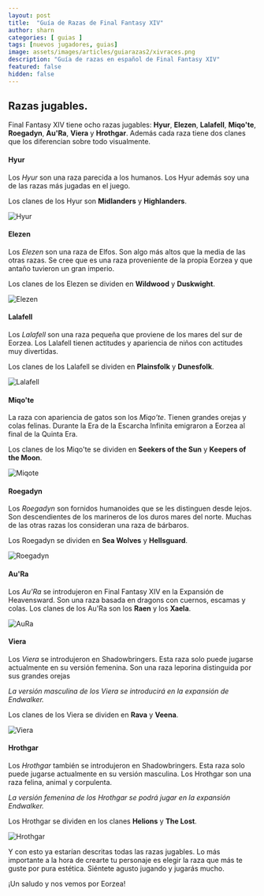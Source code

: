 ```yaml
---
layout: post
title:  "Guía de Razas de Final Fantasy XIV"
author: sharn
categories: [ guias ]
tags: [nuevos jugadores, guias]
image: assets/images/articles/guiarazas2/xivraces.png
description: "Guía de razas en español de Final Fantasy XIV"
featured: false
hidden: false
---
```

## Razas jugables.

Final Fantasy XIV tiene ocho razas jugables: **Hyur**, **Elezen**, **Lalafell**, **Miqo'te**, **Roegadyn**, **Au'Ra**, **Viera** y **Hrothgar**. Además cada raza tiene dos clanes que los diferencian sobre todo visualmente.

#### Hyur

Los *Hyur* son una raza parecida a los humanos. Los Hyur además soy una de las razas más jugadas en el juego.

Los clanes de los Hyur son **Midlanders** y **Highlanders**.

![Hyur](/assets/images/articles/guiarazas2/hyur.jpg)

#### Elezen

Los *Elezen* son una raza de Elfos. Son algo más altos que la media de las otras razas. Se cree que es una raza proveniente de la propia Eorzea y que antaño tuvieron un gran imperio.

Los clanes de los Elezen se dividen en **Wildwood** y **Duskwight**.

![Elezen](/assets/images/articles/guiarazas2/elezen.png)

#### Lalafell

Los *Lalafell* son una raza pequeña que proviene de los mares del sur de Eorzea. Los Lalafell tienen actitudes y apariencia de niños con actitudes muy divertidas.

Los clanes de los Lalafell se dividen en **Plainsfolk** y **Dunesfolk**.

![Lalafell](/assets/images/articles/guiarazas2/lalafell.jpg)

#### Miqo'te

La raza con apariencia de gatos son los *Miqo’te*. Tienen grandes orejas y colas felinas. Durante la Era de la Escarcha Infinita emigraron a Eorzea al final de la Quinta Era.

Los clanes de los Miqo'te se dividen en **Seekers of the Sun** y **Keepers of the Moon**.

![Miqote](/assets/images/articles/guiarazas2/miqote.png)

#### Roegadyn
Los *Roegadyn* son fornidos humanoides que se les distinguen desde lejos. Son descendientes de los marineros de los duros mares del norte. Muchas de las otras razas los consideran una raza de bárbaros.

Los Roegadyn se dividen en **Sea Wolves** y **Hellsguard**.

![Roegadyn](/assets/images/articles/guiarazas2/roegadyn.png)

#### Au'Ra

Los *Au'Ra* se introdujeron en Final Fantasy XIV en la Expansión de Heavensward. Son una raza basada en dragons con cuernos, escamas y colas.
Los clanes de los Au'Ra son los **Raen** y los **Xaela**.

![AuRa](/assets/images/articles/guiarazas2/aura.png)

#### Viera

Los *Viera* se introdujeron en Shadowbringers. Esta raza solo puede jugarse actualmente en su versión femenina. Son una raza leporina distinguida por sus grandes orejas

*La versión masculina de los Viera se introducirá en la expansión de Endwalker.*

Los clanes de los Viera se dividen en **Rava** y **Veena**.

![Viera](/assets/images/articles/guiarazas2/viera.jpg)

#### Hrothgar

Los *Hrothgar* también se introdujeron en Shadowbringers. Esta raza solo puede jugarse actualmente en su versión masculina. Los Hrothgar son una raza felina, animal y corpulenta.

*La versión femenina de los Hrothgar se podrá jugar en la expansión Endwalker.*

Los Hrothgar se dividen en los clanes **Helions** y **The Lost**.

![Hrothgar](/assets/images/articles/guiarazas2/hrothgar.png)

Y con esto ya estarían descritas todas las razas jugables. Lo más importante a la hora de crearte tu personaje es elegir la raza que más te guste por pura estética. Siéntete agusto jugando y jugarás mucho.

¡Un saludo y nos vemos por Eorzea!